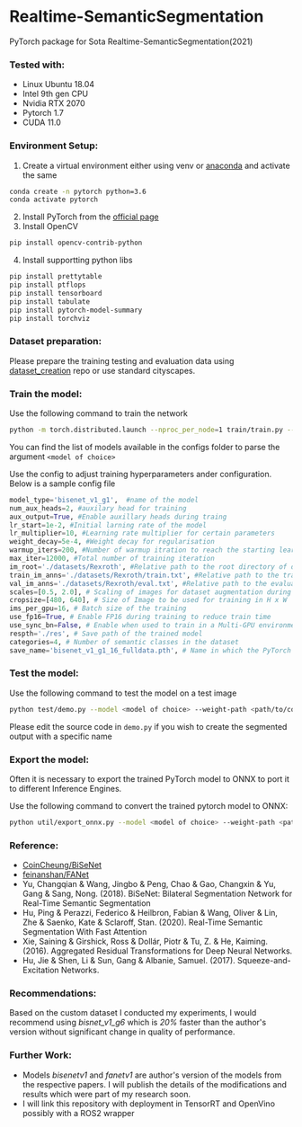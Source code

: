 # Realtime-SemanticSegmentation
PyTorch package for Sota Realtime-SemanticSegmentation(2021)
### Tested with:
* Linux Ubuntu 18.04
* Intel 9th gen CPU
* Nvidia RTX 2070
* Pytorch 1.7
* CUDA 11.0

### Environment Setup:
1. Create a virtual environment either using venv or [anaconda](https://docs.anaconda.com/anaconda/install/index.html) and activate the same
```bash   
conda create -n pytorch python=3.6
conda activate pytorch
```
2. Install PyTorch from the [official page](https://pytorch.org/) 
3. Install OpenCV
```bash   
pip install opencv-contrib-python
```
4. Install supportting python libs
```bash   
pip install prettytable
pip install ptflops
pip install tensorboard
pip install tabulate
pip install pytorch-model-summary
pip install torchviz
```

### Dataset preparation:
Please prepare the training testing and evaluation data using [dataset_creation](https://github.com/Eashwar93/Datasetcreator) repo or use standard cityscapes. 



### Train the model:
Use the following command to train the network
```bash
python -m torch.distributed.launch --nproc_per_node=1 train/train.py --model <model of choice>
```
You can find the list of models available in the configs folder to parse the argument ```<model of choice>```

Use the config to adjust training hyperparameters ander configuration. Below is a sample config file
```python
model_type='bisenet_v1_g1',  #name of the model
num_aux_heads=2, #auxilary head for training
aux_output=True, #Enable auxillary heads during traing
lr_start=1e-2, #Initial larning rate of the model
lr_multiplier=10, #Learning rate multiplier for certain parameters
weight_decay=5e-4, #Weight decay for regularisation
warmup_iters=200, #Number of warmup itration to reach the starting learning rate
max_iter=12000, #Total number of training iteration
im_root='./datasets/Rexroth', #Relative path to the root directory of dataset
train_im_anns='./datasets/Rexroth/train.txt', #Relative path to the train data annotation file from dataset_creation repo 
val_im_anns='./datasets/Rexroth/eval.txt', #Relative path to the evaluation data annotation file from dataset_creation repo
scales=[0.5, 2.0], # Scaling of images for dataset augmentation during training
cropsize=[480, 640], # Size of Image to be used for training in H x W 
ims_per_gpu=16, # Batch size of the training
use_fp16=True, # Enable FP16 during training to reduce train time
use_sync_bn=False, # Enable when used to train in a Multi-GPU environment
respth='./res', # Save path of the trained model
categories=4, # Number of semantic classes in the dataset
save_name='bisenet_v1_g1_16_fulldata.pth', # Name in which the PyTorch model will be saved in Save path
```

### Test the model:
Use the following command to test the model on a test image
```bash
python test/demo.py --model <model of choice> --weight-path <path/to/coressponding/.pth file> --img-path <path/to/test/image>
```
Please edit the source code in ```demo.py``` if you wish to create the segmented output with a specific name

### Export the model:
Often it is necessary to export the trained PyTorch model to ONNX to port it to different Inference Engines.

Use the following command to convert the trained pytorch model to ONNX:
```bash
python util/export_onnx.py --model <model of choice> --weight-path <path/to/coressponding/.pth file> --outpath <path/to/output/icluding/filename.onnx>
```

### Reference:
* [CoinCheung/BiSeNet](https://github.com/CoinCheung/BiSeNet)
* [feinanshan/FANet](https://github.com/feinanshan/FANet)
* Yu, Changqian & Wang, Jingbo & Peng, Chao & Gao, Changxin & Yu, Gang & Sang, Nong. (2018). BiSeNet: Bilateral Segmentation Network for Real-Time Semantic Segmentation
* Hu, Ping & Perazzi, Federico & Heilbron, Fabian & Wang, Oliver & Lin, Zhe & Saenko, Kate & Sclaroff, Stan. (2020). Real-Time Semantic Segmentation With Fast Attention
* Xie, Saining & Girshick, Ross & Dollár, Piotr & Tu, Z. & He, Kaiming. (2016). Aggregated Residual Transformations for Deep Neural Networks. 
* Hu, Jie & Shen, Li & Sun, Gang & Albanie, Samuel. (2017). Squeeze-and-Excitation Networks. 


### Recommendations:
Based on the custom dataset I conducted my experiments, I would recommend using _bisnet_v1_g6_ which is _20%_ faster than the author's version without significant change in quality of performance.


### Further Work:
* Models _bisenetv1_ and _fanetv1_ are author's version of the models from the respective papers. I will publish the details of the modifications and results which were part of my research soon.
* I will link this repository with deployment in TensorRT and OpenVino possibly with a ROS2 wrapper
